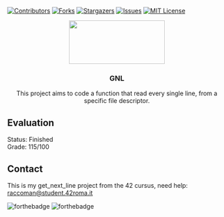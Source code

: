 [![Contributors][contributors-shield]][contributors-url]
[![Forks][forks-shield]][forks-url]
[![Stargazers][stars-shield]][stars-url]
[![Issues][issues-shield]][issues-url]
[![MIT License][license-shield]][license-url]

<p align="center">
  <a href="https://42roma.it">
    <img src="https://42roma.it/wp-content/uploads/2020/07/logo_white_small.png" width="220" height="100">
  </a>
  <h3 align="center">GNL</h3>
  <p align="center">
  This project aims to code a function that read every single line, from a specific file descriptor.
  </p>
</p>

## Evaluation
Status: Finished<br/>Grade: 115/100

## Contact
This is my get_next_line project from the 42 cursus, need help:
raccoman@student.42roma.it

![forthebadge](https://forthebadge.com/images/badges/made-with-c.svg)
![forthebadge](https://forthebadge.com/images/badges/not-a-bug-a-feature.svg)

<!-- MARKDOWN LINKS & IMAGES -->
<!-- https://www.markdownguide.org/basic-syntax/#reference-style-links -->
[contributors-shield]: https://img.shields.io/github/contributors/raccoman/gnl?style=for-the-badge
[contributors-url]: https://github.com/raccoman/gnl/graphs/contributors
[forks-shield]: https://img.shields.io/github/forks/raccoman/gnl?style=for-the-badge
[forks-url]: https://github.com/raccoman/gnl/network/members
[stars-shield]: https://img.shields.io/github/stars/raccoman/gnl?style=for-the-badge
[stars-url]: https://github.com/raccoman/gnl/stargazers
[issues-shield]: https://img.shields.io/github/issues/raccoman/gnl?style=for-the-badge
[issues-url]: https://github.com/raccoman/gnl/issues
[license-shield]: https://img.shields.io/github/license/raccoman/gnl?style=for-the-badge
[license-url]: https://github.com/raccoman/gnl/blob/master/LICENSE
